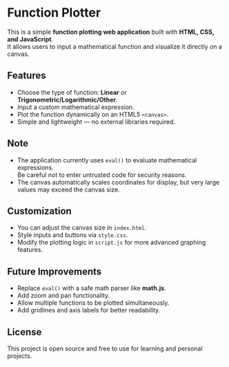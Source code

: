 # Function Plotter

This is a simple **function plotting web application** built with **HTML, CSS, and JavaScript**.  
It allows users to input a mathematical function and visualize it directly on a canvas.  

##  Features
- Choose the type of function: **Linear** or **Trigonometric/Logarithmic/Other**.
- Input a custom mathematical expression.
- Plot the function dynamically on an HTML5 `<canvas>`.
- Simple and lightweight — no external libraries required.

##  Note
- The application currently uses `eval()` to evaluate mathematical expressions.  
  Be careful not to enter untrusted code for security reasons.
- The canvas automatically scales coordinates for display, but very large values may exceed the canvas size.

##  Customization
- You can adjust the canvas size in `index.html`.
- Style inputs and buttons via `style.css`.
- Modify the plotting logic in `script.js` for more advanced graphing features.

##  Future Improvements
- Replace `eval()` with a safe math parser like **math.js**.
- Add zoom and pan functionality.
- Allow multiple functions to be plotted simultaneously.
- Add gridlines and axis labels for better readability.

##  License
This project is open source and free to use for learning and personal projects.
